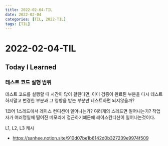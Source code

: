 ```yaml
---
title: 2022-02-04-TIL
date: 2022-02-04
categories: [TIL, 2022-TIL]
tags: [TIL]
---
```


# 2022-02-04-TIL

## Today I Learned

### 테스트 코드 실행 범위

테스트 코드를 실행할 때 시간이 많이 걸린다면, 이미 검증이 완료된 부분을 다시 테스트 하지말고 변경한 부분과 그 영향을 받는 부분만 테스트하면 되지않을까?


1코어 1스레드에서 레이스 컨디션이 일어나는가?
여러개의 스레드면 일어나는가?
작업자가 여러명일때 떨어진 메모리에 접근하기떄문에 레이스컨디션이 일어나는것이다.

L1, L2, L3 캐시

- https://sanhee.notion.site/910d07be1b6142d0b327239e9974f509